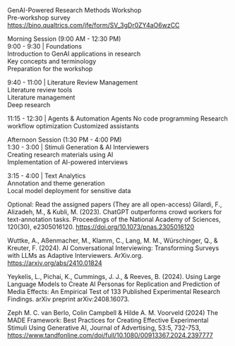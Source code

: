 GenAI-Powered Research Methods Workshop  
Pre-workshop survey   
https://bino.qualtrics.com/jfe/form/SV_3gDr0ZY4aO6wzCC  

Morning Session (9:00 AM - 12:30 PM)  
9:00 - 9:30 | Foundations  
Introduction to GenAI applications in research  
Key concepts and terminology  
Preparation for the workshop  

9:40 - 11:00 | Literature Review Management  
Literature review tools  
Literature management  
Deep research  

11:15 - 12:30 | Agents & Automation
Agents
No code programming
Research workflow optimization
Customized assistants

Afternoon Session (1:30 PM - 4:00 PM)  
1:30 - 3:00 | Stimuli Generation & AI Interviewers  
Creating research materials using AI  
Implementation of AI-powered interviews  

3:15 - 4:00 | Text Analytics  
Annotation and theme generation  
Local model deployment for sensitive data  

Optional: Read the assigned papers (They are all open-access)
Gilardi, F., Alizadeh, M., & Kubli, M. (2023). ChatGPT outperforms crowd workers for text-annotation tasks. Proceedings of the National Academy of Sciences, 120(30), e2305016120. https://doi.org/10.1073/pnas.2305016120

Wuttke, A., Aßenmacher, M., Klamm, C., Lang, M. M., Würschinger, Q., & Kreuter, F. (2024). AI Conversational Interviewing: Transforming Surveys with LLMs as Adaptive Interviewers. ArXiv.org. https://arxiv.org/abs/2410.01824

Yeykelis, L., Pichai, K., Cummings, J. J., & Reeves, B. (2024). Using Large Language Models to Create AI Personas for Replication and Prediction of Media Effects: An Empirical Test of 133 Published Experimental Research Findings. arXiv preprint arXiv:2408.16073.

Zeph M. C. van Berlo, Colin Campbell & Hilde A. M. Voorveld (2024) The MADE Framework: Best Practices for Creating Effective Experimental Stimuli Using Generative AI, Journal of Advertising, 53:5, 732-753, https://www.tandfonline.com/doi/full/10.1080/00913367.2024.2397777
